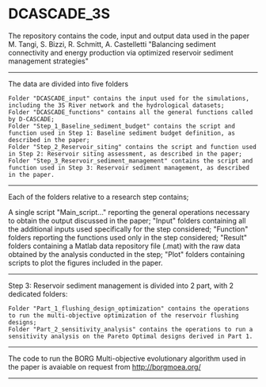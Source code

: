 # DCASCADE_3S
The repository contains the code, input and output data used in the paper M. Tangi, S. Bizzi, R. Schmitt, A. Castelletti "Balancing sediment connectivity and energy production via optimized reservoir sediment management strategies" 

----

The data are divided into five folders

    Folder "DCASCADE_input" contains the input used for the simulations, including the 3S River network and the hydrological datasets;
    Folder "DCASCADE_functions" contains all the general functions called by D-CASCADE;
    Folder "Step_1_Baseline_sediment_budget" contains the script and function used in Step 1: Baseline sediment budget definition, as described in the paper;
    Folder "Step_2_Reservoir_siting" contains the script and function used in Step 2: Reservoir siting assessment, as described in the paper;
    Folder "Step_3_Reservoir_sediment_management" contains the script and function used in Step 3: Reservoir sediment management, as described in the paper.
    
---

Each of the folders relative to a research step contains;

   A single script "Main_script..." reporting the general operations necessary to obtain the output discussed in the paper;
   "Input" folders containing all the additional inputs used specifically for the step considered;
   "Function" folders reporting the functions used only in the step considered;
   "Result" folders containing a Matlab data repository file (.mat) with the raw data obtained by the analysis conducted in the step;
   "Plot" folders containing scripts to plot the figures included in the paper.
   
   
---

Step 3: Reservoir sediment management is divided into 2 part, with 2 dedicated folders:

    Folder "Part_1_flushing_design_optimization" contains the operations to run the multi-objective optimization of the reservoir flushing designs;
    Folder "Part_2_sensitivity_analysis" contains the operations to run a sensitivity analysis on the Pareto Optimal designs derived in Part 1.
    
---

The code to run the BORG Multi-objective evolutionary algorithm used in the paper is avaiable on request from http://borgmoea.org/

---
